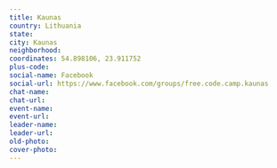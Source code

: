 ```yaml
---
title: Kaunas
country: Lithuania
state: 
city: Kaunas
neighborhood: 
coordinates: 54.898106, 23.911752
plus-code:
social-name: Facebook
social-url: https://www.facebook.com/groups/free.code.camp.kaunas
chat-name:
chat-url:
event-name:
event-url:
leader-name:
leader-url:
old-photo: 
cover-photo:
---
```

